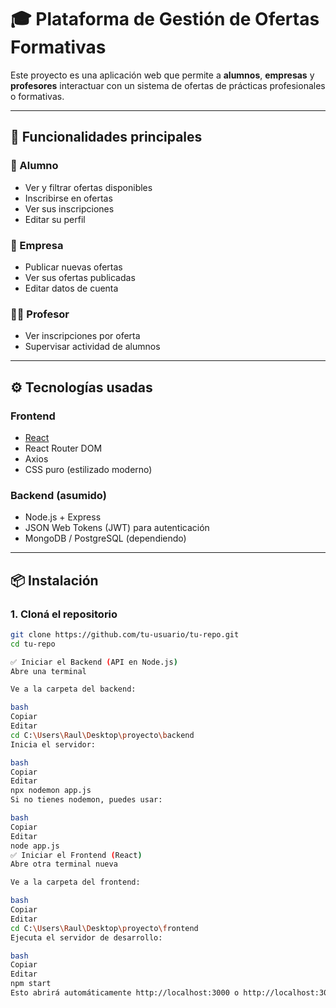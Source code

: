 # 🎓 Plataforma de Gestión de Ofertas Formativas

Este proyecto es una aplicación web que permite a **alumnos**, **empresas** y **profesores** interactuar con un sistema de ofertas de prácticas profesionales o formativas.

---

## 🚀 Funcionalidades principales

### 👤 Alumno
- Ver y filtrar ofertas disponibles
- Inscribirse en ofertas
- Ver sus inscripciones
- Editar su perfil

### 🏢 Empresa
- Publicar nuevas ofertas
- Ver sus ofertas publicadas
- Editar datos de cuenta

### 🧑‍🏫 Profesor
- Ver inscripciones por oferta
- Supervisar actividad de alumnos

---

## ⚙️ Tecnologías usadas

### Frontend
- [React](https://reactjs.org/)
- React Router DOM
- Axios
- CSS puro (estilizado moderno)

### Backend (asumido)
- Node.js + Express
- JSON Web Tokens (JWT) para autenticación
- MongoDB / PostgreSQL (dependiendo)

---

## 📦 Instalación

### 1. Cloná el repositorio
```bash
git clone https://github.com/tu-usuario/tu-repo.git
cd tu-repo

✅ Iniciar el Backend (API en Node.js)
Abre una terminal

Ve a la carpeta del backend:

bash
Copiar
Editar
cd C:\Users\Raul\Desktop\proyecto\backend
Inicia el servidor:

bash
Copiar
Editar
npx nodemon app.js
Si no tienes nodemon, puedes usar:

bash
Copiar
Editar
node app.js
✅ Iniciar el Frontend (React)
Abre otra terminal nueva

Ve a la carpeta del frontend:

bash
Copiar
Editar
cd C:\Users\Raul\Desktop\proyecto\frontend
Ejecuta el servidor de desarrollo:

bash
Copiar
Editar
npm start
Esto abrirá automáticamente http://localhost:3000 o http://localhost:3001 en tu navegador.
